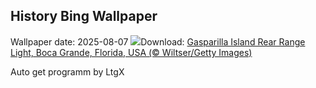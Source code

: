 ## History Bing Wallpaper
Wallpaper date: 2025-08-07
![](https://www.bing.com/th?id=OHR.GasparillaLight_DE-DE5398633166_UHD.jpg&w=1000)Download: [Gasparilla Island Rear Range Light, Boca Grande, Florida, USA (© Wiltser/Getty Images)](https://www.bing.com/th?id=OHR.GasparillaLight_DE-DE5398633166_UHD.jpg)

Auto get programm by LtgX
